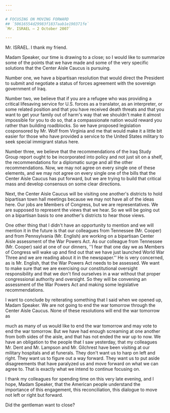 ```yaml
---
---

# FOCUSING ON MOVING FORWARD
## `50616554d29983f1837aab1e190371fe`
`Mr. ISRAEL — 2 October 2007`

---
```



Mr. ISRAEL. I thank my friend.

Madam Speaker, our time is drawing to a close; so I would like to 
summarize some of the points that we have made and some of the very 
specific solutions that the Center Aisle Caucus is pursuing.

Number one, we have a bipartisan resolution that would direct the 
President to submit and negotiate a status of forces agreement with the 
sovereign government of Iraq.

Number two, we believe that if you are a refugee who was providing a 
critical lifesaving service for U.S. forces as a translator, as an 
interpreter, or some related position and that you have received death 
threats and that you want to get your family out of harm's way that we 
shouldn't make it almost impossible for you to do so, that a 
compassionate nation would reward you rather than building roadblocks. 
So we have proposed legislation cosponsored by Mr. Wolf from Virginia 
and me that would make it a little bit easier for those who have 
provided a service to the United States military to seek special 
immigrant status here.

Number three, we believe that the recommendations of the Iraq Study 
Group report ought to be incorporated into policy and not just sit on a 
shelf, the recommendations for a diplomatic surge and all the other 
recommendations. Now, we may not agree on every single one of these 
elements, and we may not agree on every single one of the bills that 
the Center Aisle Caucus has put forward, but we are trying to build 
that critical mass and develop consensus on some clear directions.

Next, the Center Aisle Caucus will be visiting one another's 
districts to hold bipartisan town hall meetings because we may not have 
all of the ideas here. Our jobs are Members of Congress, but we are 
representatives. We are supposed to represent the views that we hear. 
So we will be going out on a bipartisan basis to one another's 
districts to hear those views.

One other thing that I didn't have an opportunity to mention and we 
will mention it in the future is that our colleagues from Tennessee 
(Mr. Cooper) and from Pennsylvania (Mr. English) are working on a 
bipartisan Center Aisle assessment of the War Powers Act. As our 
colleague from Tennessee (Mr. Cooper) said at one of our dinners, ''I 
fear that one day we as Members of Congress will wake up and find out 
that we have just launched World War Three and we are reading about it 
in the newspaper.'' He is very concerned, as is Mr. English, that the 
War Powers Act needs to be assessed. We want to make sure that we are 
exercising our constitutional oversight responsibility and that we 
don't find ourselves in a war without that proper congressional 
authority and oversight. So they will be convening an assessment of the 
War Powers Act and making some legislative recommendations.

I want to conclude by reiterating something that I said when we 
opened up, Madam Speaker. We are not going to end the war tomorrow 
through the Center Aisle Caucus. None of these resolutions will end the 
war tomorrow as


much as many of us would like to end the war tomorrow and may vote to 
end the war tomorrow. But we have had enough screaming at one another 
from both sides of the aisle, and that has not ended the war up to now. 
We have an obligation to the people that I saw yesterday, that my 
colleagues Mr. Dent and Mr. Lampson and Mr. Gilchrest have been 
visiting at our military hospitals and at funerals. They don't want us 
to harp on left and right. They want us to figure out a way forward. 
They want us to put aside disagreements that have paralyzed us and move 
forward on what we can agree to. That is exactly what we intend to 
continue focusing on.

I thank my colleagues for spending time on this very late evening, 
and I hope, Madam Speaker, that the American people understand the 
importance of this engagement, this reconciliation, this dialogue to 
move not left or right but forward.

Did the gentleman want to close?